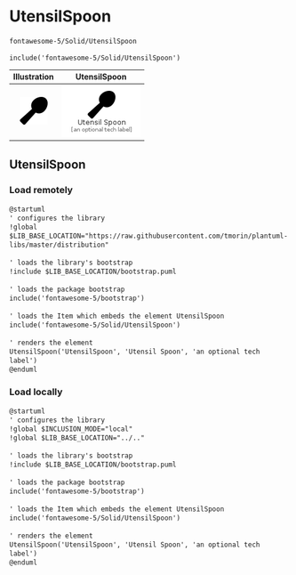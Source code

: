 # UtensilSpoon


```text
fontawesome-5/Solid/UtensilSpoon
```

```text
include('fontawesome-5/Solid/UtensilSpoon')
```



| Illustration | UtensilSpoon |
| :---: | :---: |
| ![illustration for Illustration](../../fontawesome-5/Solid/UtensilSpoon.png) | ![illustration for UtensilSpoon](../../fontawesome-5/Solid/UtensilSpoon.Local.png) |




## UtensilSpoon

### Load remotely
```plantuml
@startuml
' configures the library
!global $LIB_BASE_LOCATION="https://raw.githubusercontent.com/tmorin/plantuml-libs/master/distribution"

' loads the library's bootstrap
!include $LIB_BASE_LOCATION/bootstrap.puml

' loads the package bootstrap
include('fontawesome-5/bootstrap')

' loads the Item which embeds the element UtensilSpoon
include('fontawesome-5/Solid/UtensilSpoon')

' renders the element
UtensilSpoon('UtensilSpoon', 'Utensil Spoon', 'an optional tech label')
@enduml
```

### Load locally
```plantuml
@startuml
' configures the library
!global $INCLUSION_MODE="local"
!global $LIB_BASE_LOCATION="../.."

' loads the library's bootstrap
!include $LIB_BASE_LOCATION/bootstrap.puml

' loads the package bootstrap
include('fontawesome-5/bootstrap')

' loads the Item which embeds the element UtensilSpoon
include('fontawesome-5/Solid/UtensilSpoon')

' renders the element
UtensilSpoon('UtensilSpoon', 'Utensil Spoon', 'an optional tech label')
@enduml
```

